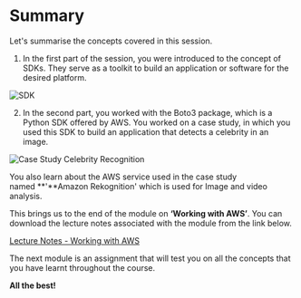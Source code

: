 # Summary

Let's summarise the concepts covered in this session.

1. In the first part of the session, you were introduced to the concept of SDKs. They serve as a toolkit to build an application or software for the desired platform.

![SDK](https://i.ibb.co/dpHNYQp/SDK.jpg)

2. In the second part, you worked with the Boto3 package, which is a Python SDK offered by AWS. You worked on a case study, in which you used this SDK to build an application that detects a celebrity in an image.

![Case Study Celebrity Recognition](https://i.ibb.co/CJVwSyW/Case-Study-Celebrity-Recognition.jpg)

You also learn about the AWS service used in the case study named **'**Amazon Rekognition' which is used for Image and video analysis.

This brings us to the end of the module on **‘Working with AWS’**. You can download the lecture notes associated with the module from the link below.

[Lecture Notes - Working with AWS](Course_3-Big_Data_and_Cloud/Module_2-Working_with_AWS/Working_with_AWS.pdf)

The next module is an assignment that will test you on all the concepts that you have learnt throughout the course.

**All the best!**
